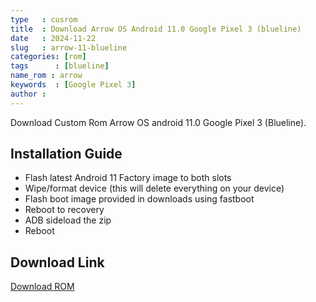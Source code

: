 ```yaml
---
type   : cusrom
title  : Download Arrow OS Android 11.0 Google Pixel 3 (blueline)
date   : 2024-11-22
slug   : arrow-11-blueline
categories: [rom]
tags      : [blueline]
name_rom : arrow
keywords  : [Google Pixel 3]
author :
---
```


Download Custom Rom Arrow OS android 11.0 Google Pixel 3 (Blueline).


## Installation Guide
- Flash latest Android 11 Factory image to both slots
- Wipe/format device (this will delete everything on your device)
- Flash boot image provided in downloads using fastboot
- Reboot to recovery
- ADB sideload the zip
- Reboot

## Download Link
[Download ROM](https://sourceforge.net/projects/reallysnow-rom/files/Google/blueline/ArrowOS/arrow-11.0/)

